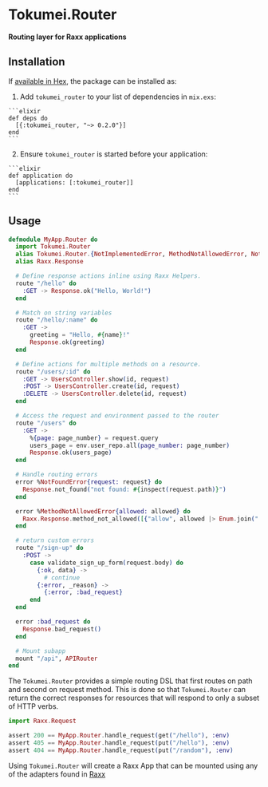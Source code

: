 # Tokumei.Router

**Routing layer for Raxx applications**

## Installation

If [available in Hex](https://hex.pm/docs/publish), the package can be installed as:

  1. Add `tokumei_router` to your list of dependencies in `mix.exs`:

    ```elixir
    def deps do
      [{:tokumei_router, "~> 0.2.0"}]
    end
    ```

  2. Ensure `tokumei_router` is started before your application:

    ```elixir
    def application do
      [applications: [:tokumei_router]]
    end
    ```

## Usage

```elixir
defmodule MyApp.Router do
  import Tokumei.Router
  alias Tokumei.Router.{NotImplementedError, MethodNotAllowedError, NotFoundError}
  alias Raxx.Response

  # Define response actions inline using Raxx Helpers.
  route "/hello" do
    :GET -> Response.ok("Hello, World!")
  end

  # Match on string variables
  route "/hello/:name" do
    :GET ->
      greeting = "Hello, #{name}!"
      Response.ok(greeting)
  end

  # Define actions for multiple methods on a resource.
  route "/users/:id" do
    :GET -> UsersController.show(id, request)
    :POST -> UsersController.create(id, request)
    :DELETE -> UsersController.delete(id, request)
  end

  # Access the request and environment passed to the router
  route "/users" do
    :GET ->
      %{page: page_number} = request.query
      users_page = env.user_repo.all(page_number: page_number)
      Response.ok(users_page)
  end

  # Handle routing errors
  error %NotFoundError{request: request} do
    Response.not_found("not found: #{inspect(request.path)}")
  end

  error %MethodNotAllowedError{allowed: allowed} do
    Raxx.Response.method_not_allowed([{"allow", allowed |> Enum.join(" ")}])
  end

  # return custom errors
  route "/sign-up" do
    :POST ->
      case validate_sign_up_form(request.body) do
        {:ok, data} ->
          # continue
        {:error, _reason} ->
          {:error, :bad_request}
      end
  end

  error :bad_request do
    Response.bad_request()
  end

  # Mount subapp
  mount "/api", APIRouter
end
```

The `Tokumei.Router` provides a simple routing DSL that first routes on path and second on request method.
This is done so that `Tokumei.Router` can return the correct responses for resources that will respond to only a subset of HTTP verbs.

```elixir
import Raxx.Request

assert 200 == MyApp.Router.handle_request(get("/hello"), :env)
assert 405 == MyApp.Router.handle_request(put("/hello"), :env)
assert 404 == MyApp.Router.handle_request(put("/random"), :env)
```

Using `Tokumei.Router` will create a Raxx App that can be mounted using any of the adapters found in [Raxx](https://github.com/CrowdHailer/raxx)
